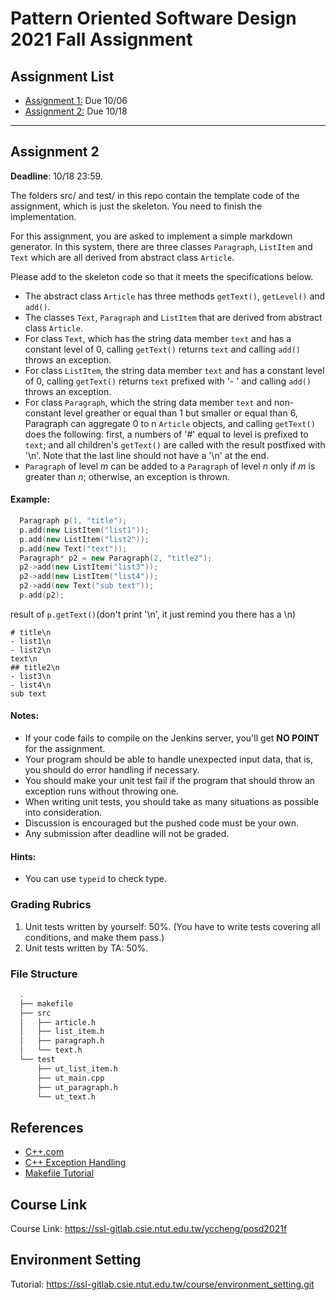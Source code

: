 # Pattern Oriented Software Design 2021 Fall Assignment

## Assignment List
- [Assignment 1:](Assignment1.md) Due 10/06
- [Assignment 2:](Assignment2.md) Due 10/18

---

## Assignment 2

__Deadline__: 10/18 23:59.

The folders src/ and test/ in this repo contain the template code of the
assignment, which is just the skeleton. You need to finish the implementation. 

For this assignment, you are asked to implement a simple markdown generator. In
this system, there are three classes `Paragraph`, `ListItem` and `Text` which are all
derived from abstract class `Article`.

Please add to the skeleton code so that it meets the specifications below.
- The abstract class `Article` has three methods `getText()`, `getLevel()` and 
  `add()`.
- The classes `Text`, `Paragraph` and `ListItem` that are derived from
  abstract class `Article`. 
- For class `Text`, which has the string data member `text` and has a constant level of 0, calling
  `getText()` returns `text` and calling `add()` throws an exception.
- For class `ListItem`, the string data member `text` and has a constant level of 0,
  calling `getText()` returns `text` prefixed with '- ' and calling `add()` throws an exception.
- For class `Paragraph`, which the string data member `text` and non-constant level greather or equal than
  1 but smaller or equal than 6, Paragraph can aggregate 0 to n `Article` objects, and calling `getText()` does the following: first, a
  numbers of '#' equal to level is prefixed to `text`; and all children's 
  `getText()` are called with the result postfixed with '\n'. Note that the last line should not have a '\n' at the end.
- `Paragraph` of level _m_ can be added to a `Paragraph` of level _n_ only if _m_ is greater than _n_; otherwise, an exception is thrown.

#### Example:

``` c++
  Paragraph p(1, "title");
  p.add(new ListItem("list1"));
  p.add(new ListItem("list2"));
  p.add(new Text("text"));
  Paragraph* p2 = new Paragraph(2, "title2");
  p2->add(new ListItem("list3"));
  p2->add(new ListItem("list4"));
  p2->add(new Text("sub text"));
  p.add(p2);
```

result of `p.getText()`(don't print '\n', it just remind you there has a \n)
```
# title\n
- list1\n
- list2\n
text\n
## title2\n
- list3\n
- list4\n
sub text
```

#### Notes:
- If your code fails to compile on the Jenkins server, you'll get **NO POINT** for
the assignment.
- Your program should be able to handle unexpected input data, that is, you
should do error handling if necessary.
- You should make your unit test fail if the program that should throw an exception
runs without throwing one.
- When writing unit tests, you should take as many situations as possible into
consideration.
- Discussion is encouraged but the pushed code must be your own.
- Any submission after deadline will not be graded.

#### Hints:
- You can use `typeid` to check type.

### Grading Rubrics
1. Unit tests written by yourself: 50%. (You have to write tests covering all 
conditions, and make them pass.)
2. Unit tests written by TA: 50%.

### File Structure

  ```bash
    .
    ├── makefile
    ├── src
    │   ├── article.h
    │   ├── list_item.h
    │   ├── paragraph.h
    │   └── text.h
    └── test
        ├── ut_list_item.h
        ├── ut_main.cpp
        ├── ut_paragraph.h
        └── ut_text.h
  ```

## References
- [C++.com](http://www.cplusplus.com/reference/)
- [C++ Exception Handling](https://www.tutorialspoint.com/cplusplus/cpp_exceptions_handling.htm)
- [Makefile Tutorial](https://ssl-gitlab.csie.ntut.edu.tw/course/makefile_tutorial)

## Course Link
Course Link: https://ssl-gitlab.csie.ntut.edu.tw/yccheng/posd2021f

## Environment Setting
Tutorial: https://ssl-gitlab.csie.ntut.edu.tw/course/environment_setting.git
